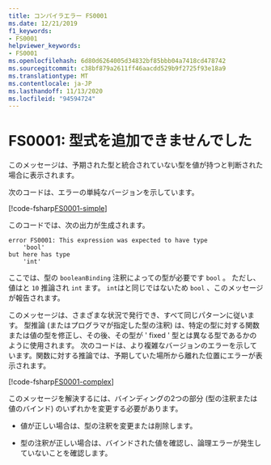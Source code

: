 ```yaml
---
title: コンパイラエラー FS0001
ms.date: 12/21/2019
f1_keywords:
- FS0001
helpviewer_keywords:
- FS0001
ms.openlocfilehash: 6d80d6264005d34832bf85bbb04a7418cd478742
ms.sourcegitcommit: c38bf879a2611ff46aacdd529b9f2725f93e18a9
ms.translationtype: MT
ms.contentlocale: ja-JP
ms.lasthandoff: 11/13/2020
ms.locfileid: "94594724"
---
```

# <a name="fs0001-error-from-adding-type-equation"></a>FS0001: 型式を追加できませんでした

このメッセージは、予期された型と統合されていない型を値が持つと判断された場合に表示されます。

次のコードは、エラーの単純なバージョンを示しています。

[!code-fsharp[FS0001-simple](~/samples/snippets/fsharp/compiler-messages/fs0001.fsx#L2)]

このコードでは、次の出力が生成されます。

```text
error FS0001: This expression was expected to have type
    'bool'
but here has type
    'int'
```

ここでは、型の `booleanBinding` 注釈によっての型が必要です `bool` 。 ただし、値はと `10` 推論され `int` ます。 `int`はと同じではないため `bool` 、このメッセージが報告されます。

このメッセージは、さまざまな状況で発行でき、すべて同じパターンに従います。 型推論 (またはプログラマが指定した型の注釈) は、特定の型に対する関数または値の型を修正し、その後、その型が ' fixed ' 型とは異なる型であるかのように使用されます。  次のコードは、より複雑なバージョンのエラーを示しています。関数に対する推論では、予期していた場所から離れた位置にエラーが表示されます。

[!code-fsharp[FS0001-complex](~/samples/snippets/fsharp/compiler-messages/fs0001.fsx#L5-L26)]

このメッセージを解決するには、バインディングの2つの部分 (型の注釈または値のバインド) のいずれかを変更する必要があります。

- 値が正しい場合は、型の注釈を変更または削除します。

- 型の注釈が正しい場合は、バインドされた値を確認し、論理エラーが発生していないことを確認します。
